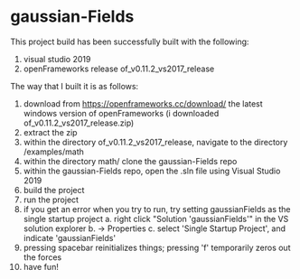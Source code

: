 # gaussian-Fields

This project build has been successfully built with the following:
1.  visual studio 2019
2.  openFrameworks release of_v0.11.2_vs2017_release

The way that I built it is as follows:
1.  download from https://openframeworks.cc/download/ the latest windows version of openFrameworks
    (i downloaded of_v0.11.2_vs2017_release.zip)
2.  extract the zip
3.  within the directory of_v0.11.2_vs2017_release, navigate to the directory /examples/math
4.  within the directory math/ clone the gaussian-Fields repo 
5.  within the gaussian-Fields repo, open the .sln file using Visual Studio 2019
6.  build the project
7.  run the project
8.  if you get an error when you try to run, try setting gaussianFields as the single startup project
    a. right click "Solution 'gaussianFields'" in the VS solution explorer
    b. -> Properties
    c. select 'Single Startup Project', and indicate 'gaussianFields'
9.  pressing spacebar reinitializes things; pressing 'f' temporarily zeros out the forces
10. have fun!

